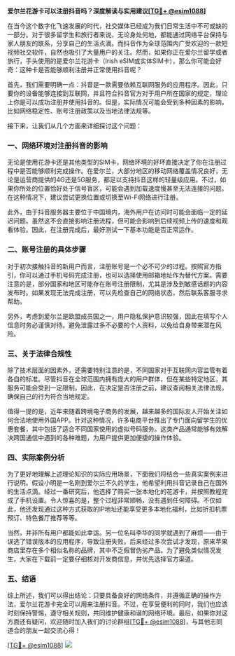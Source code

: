 **爱尔兰花游卡可以注册抖音吗？深度解读与实用建议[[TG💪+ @esim1088](https://t.me/s/esim1088)]**

在当今这个数字化飞速发展的时代，社交媒体已经成为我们日常生活中不可或缺的一部分。对于很多留学生和旅行者来说，无论身处何地，都能通过网络平台保持与家人朋友的联系，分享自己的生活点滴。而抖音作为全球范围内广受欢迎的一款短视频社交软件，自然也吸引了大量用户的关注。然而，如果你正在爱尔兰留学或者旅行，手头使用的是爱尔兰花游卡（Irish eSIM或实体SIM卡），那么你可能会好奇：这种卡是否能够顺利注册并正常使用抖音呢？

首先，我们需要明确一点：抖音是一款需要依赖互联网服务的应用程序。因此，只要你的设备能够连接到互联网，并且符合抖音官方对于用户所在国家的规定，理论上你是可以成功注册并使用抖音的。但是，实际情况可能会受到多种因素的影响，比如网络稳定性、账号注册政策以及当地法律法规等。

接下来，让我们从几个方面来详细探讨这个问题：

### 一、网络环境对注册抖音的影响

无论是使用花游卡还是其他类型的SIM卡，网络环境的好坏直接决定了你在注册过程中是否能够顺利完成操作。在爱尔兰，大部分地区的移动网络覆盖情况良好，无论是运营商提供的4G还是5G服务，都足以支持抖音这样的轻量级应用。不过，如果你所处的位置恰好处于信号盲区，可能会遇到加载速度慢甚至无法连接的问题。在这种情况下，建议尝试更换位置或切换至Wi-Fi网络进行注册。

此外，由于抖音服务器主要位于中国境内，海外用户在访问时可能会面临一定的延迟问题。虽然这不会直接影响注册流程，但可能会影响到后续视频上传的速度和观看体验。因此，在注册完成后，最好测试一下基本功能是否正常运作。

### 二、账号注册的具体步骤

对于初次接触抖音的新用户而言，注册账号是一个必不可少的过程。按照官方指引，你可以通过手机号码完成注册，也可以选择使用邮箱地址作为替代方案。需要注意的是，部分国家和地区可能存在账号注册限制，尤其是涉及到敏感话题的内容发布时。如果发现无法完成注册，可以先检查自己的网络状态，然后联系客服寻求帮助。

另外，考虑到爱尔兰是欧盟成员国之一，用户隐私保护意识较强，因此在填写个人信息时务必谨慎对待。避免泄露过多不必要的个人资料，以免给自身带来潜在风险。

### 三、关于法律合规性

除了技术层面的因素外，还需要特别注意的是，不同国家对于互联网内容监管有着各自的标准。尽管抖音在全球范围内拥有庞大的用户群体，但在某些特定地区，其服务可能会受到一定限制。因此，在决定是否注册之前，建议查阅相关法律法规，确保自己的行为符合当地规定。

值得一提的是，近年来随着跨境电子商务的发展，越来越多的国际友人开始关注如何合法地使用外国APP。针对这种情况，许多电商平台推出了专门面向留学生的优惠套餐，其中包括了适合不同国家使用的虚拟号码服务。这类产品通常能够有效解决跨国通信中遇到的各种难题，为用户提供更加便捷的操作体验。

### 四、实际案例分析

为了更好地理解上述理论知识的实际应用场景，下面我们将结合一些真实案例来进行说明。假设小明是一名刚到爱尔兰不久的学生，他希望利用抖音记录自己在国外的生活点滴。经过一番研究后，他选择了购买一张本地化的花游卡，并按照教程完成了手机设置。令人惊喜的是，整个过程非常顺畅，没有遇到任何障碍。不仅如此，他还发现通过这种方式获取的IP地址还能享受更多本地化福利，比如折扣机票预订、特色餐厅推荐等等。

当然，并非所有用户都能如此幸运。另一位名叫李华的同学就遇到了麻烦——由于误选了错误版本的应用程序，导致注册失败。后来经过多次尝试才发现，原来苹果商店里存在多个相似名称的品牌，其中不乏假冒伪劣产品。为了避免类似情况发生，大家在下载前一定要仔细核对开发商信息，并优先选择官方渠道。

### 五、结语

综上所述，我们可以得出结论：只要具备良好的网络条件，并遵循正确的操作方法，爱尔兰花游卡完全可以用来注册抖音。不过，在享受便利的同时，我们也应该时刻保持警惕，遵守相关规则，共同维护健康和谐的网络环境。最后，如果你对这方面还有疑问，欢迎随时加入我们的讨论群组[[TG💪+ @esim1088](https://t.me/s/esim1088)]，与其他志同道合的朋友一起交流心得！

[[TG💪+ @esim1088](https://t.me/s/esim1088)] ![](https://i.postimg.cc/4NQfJmqS/Snipaste-2025-05-13-00-14-12.png)